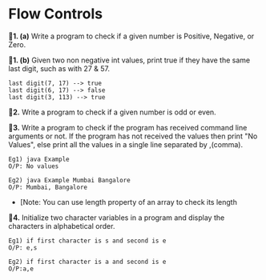 # Flow Controls

**📌1. (a)** Write a program to check if a given number is Positive, Negative, or Zero.

**📌1. (b)** Given two non negative int values, print true if they have the same last digit, such as with 27 & 57.
```
last digit(7, 17) --> true
last digit(6, 17) --> false
last digit(3, 113) --> true
```

**📌2.** Write a program to check if a given number is odd or even.

**📌3.** Write a program to check if the program has received command line arguments or not. If the program has not received the values then print "No Values", else print all the values in a single line separated by ,(comma).
```
Eg1) java Example
O/P: No values

Eg2) java Example Mumbai Bangalore
O/P: Mumbai, Bangalore
```
- [Note: You can use length property of an array to check its length

**📌4.** Initialize two character variables in a program and display the characters in alphabetical order.
```
Eg1) if first character is s and second is e
O/P: e,s

Eg2) if first character is a and second is e
O/P:a,e
```
